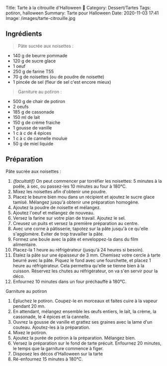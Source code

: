 Title: Tarte à la citrouille d'Halloween 🎃
Category: Dessert/Tartes
Tags: potiron, halloween
Summary: Tarte pour Halloween
Date:  2020-11-03 17:41
Image: /images/tarte-citrouille.jpg

## Ingrédients
> Pâte sucrée aux noisettes :

- 140 g de beurre pommade
- 120 g de sucre glace
- 1 oeuf 
- 250 g de farine T55
- 70 g de noisettes (ou de poudre de noisette)
- 1 pincée de sel (fleur de sel c'est encore mieux)

> Garniture au potiron :

- 500 g de chair de potiron
- 2 oeufs
- 185 g de cassonade
- 150 ml de lait
- 150 g de crème fraiche
- 1 gousse de vanille
- 1 c à c de 4 épices
- 1 c à c de cannelle moulue
- 50 g de miel liquide


## Préparation

Pâte sucrée aux noisettes :

1. *(facultatif)* On peut commencer par torréfier les noisettes: 5 minutes à la poêle, à sec, ou passez-les 10 minutes au four à 180°C.
2. Mixez les noisettes afin d'obtenir une poudre.
3. Placez le beurre bien mou dans un récipient et ajoutez le sucre glace tamisé. Mélangez jusqu'à obtenir une préparation homogène.
4. Ajoutez la poudre de noisette et mélangez. 
5. Ajoutez l'oeuf et mélangez de nouveau.
6. Versez la farine sur votre plan de travail. Ajoutez le sel.
7. Creusez un puits et versez la première préparation au centre.
8. Avec une corne à pâtisserie, tapotez sur la pâte jusqu'à ce qu'elle s'agglomère. Eviter de trop travailler la pâte.
9. Formez une boule avec la pâte et enveloppez-la dans du film alimentaire.
10. Placez-la 1 heure au réfrigérateur (jusqu'à 24 heures si besoin).
11. Étalez la pâte  sur une épaisseur de 3 mm. Chemisez votre cercle à tarte beurré avec la pâte. Piquez le fond avec une fourchette, et placez 1 heure au réfrigérateur. Cela permettra qu'elle se tienne bien à la cuisson. Réservez les chutes au réfrigérateur, on va s'en servir pour la déco.
12. Enfournez 10 minutes dans un four préchauffé à 180°C.

Garniture au potiron
 
1. Épluchez le potiron. Coupez-le en morceaux et faites cuire à la vapeur pendant 20 mn.
2. En attendant, mélangez ensemble les œufs entiers, le lait, la crème, la cassonade, le 4 épices et la cannelle. 
3. Ouvrez la gousse de vanille et grattez ses graines avec la lame d'un couteau. Ajoutez-les à la préparation.
4. Mixez le potiron.
5. Ajoutez la purée de potiron à la préparation. Mélangez bien.
6. Versez la préparation sur le fond de tarte précuit. Enfournez 20 minutes, le temps que la garniture commence à figer.
7. Disposez les décos d'Halloween sur la tarte
8. Ré-enfournez 15 minutes à 180°C.